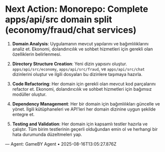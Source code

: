 # Next Action: Monorepo: Complete apps/api/src domain split (economy/fraud/chat services)

1. **Domain Analysis**: Uygulamanın mevcut yapılarını ve bağımlılıklarını analiz et. Ekonomi, dolandırıcılık ve sohbet hizmetleri için gerekli olan özelliklerin belirlenmesi.

2. **Directory Structure Creation**: Yeni dizin yapısını oluştur. `apps/api/src/economy`, `apps/api/src/fraud`, ve `apps/api/src/chat` dizinlerini oluştur ve ilgili dosyaları bu dizinlere taşımaya hazırla.

3. **Code Refactoring**: Her domain için gerekli olan mevcut kod parçalarını refactor et. Ekonomi, dolandırıcılık ve sohbet hizmetleri için bağımsız modüller oluştur.

4. **Dependency Management**: Her bir domain için bağımlılıkları güncelle ve yönet. İlgili kütüphaneleri ve API'leri her domain dizinine uygun şekilde entegre et.

5. **Testing and Validation**: Her domain için kapsamlı testler hazırla ve çalıştır. Tüm birim testlerinin geçerli olduğundan emin ol ve herhangi bir hata durumunda düzeltmeleri yap.

— Agent: GameBY Agent • 2025-08-16T13:05:27.876Z
